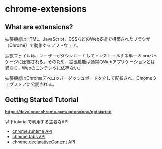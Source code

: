 # chrome-extensions

## What are extensions?
拡張機能はHTML、JavaScript、CSSなどのWeb技術で構築されたブラウザ（Chrome）で動作するソフトウェア。

拡張ファイルは、ユーザーがダウンロードしてインストールする単一の.crxパッケージに圧縮される。そのため、拡張機能は通常のWebアプリケーションとは異なり、Webのコンテンツに依存ない。

拡張機能はChromeデベロッパーダッシュボードを介して配布され、Chromeウェブストアに公開される。

## Getting Started Tutorial
https://developer.chrome.com/extensions/getstarted

以下tutorialで利用する主要なAPI

- [chrome.runtime API](https://developer.chrome.com/apps/runtime)
- [chrome.tabs API](https://developer.chrome.com/extensions/tabs)
- [chrome.declarativeContent API](https://developer.chrome.com/extensions/declarativeContent)